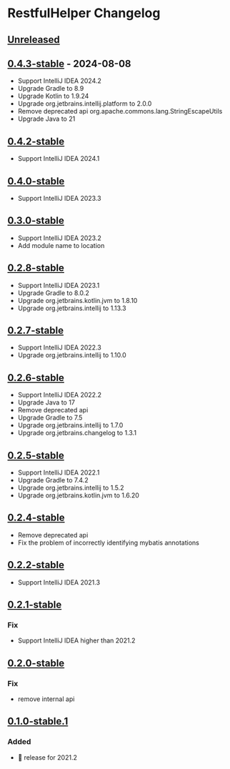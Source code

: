 <!-- Keep a Changelog guide -> https://keepachangelog.com -->

# RestfulHelper Changelog

## [Unreleased]

## [0.4.3-stable] - 2024-08-08

- Support IntelliJ IDEA 2024.2
- Upgrade Gradle to 8.9
- Upgrade Kotlin to 1.9.24
- Upgrade org.jetbrains.intellij.platform to 2.0.0
- Remove deprecated api org.apache.commons.lang.StringEscapeUtils
- Upgrade Java to 21

## [0.4.2-stable]

- Support IntelliJ IDEA 2024.1

## [0.4.0-stable]

- Support IntelliJ IDEA 2023.3

## [0.3.0-stable]

- Support IntelliJ IDEA 2023.2
- Add module name to location

## [0.2.8-stable]

- Support IntelliJ IDEA 2023.1
- Upgrade Gradle to 8.0.2
- Upgrade org.jetbrains.kotlin.jvm to 1.8.10
- Upgrade org.jetbrains.intellij to 1.13.3

## [0.2.7-stable]

- Support IntelliJ IDEA 2022.3
- Upgrade org.jetbrains.intellij to 1.10.0

## [0.2.6-stable]

- Support IntelliJ IDEA 2022.2
- Upgrade Java to 17
- Remove deprecated api
- Upgrade Gradle to 7.5
- Upgrade org.jetbrains.intellij to 1.7.0
- Upgrade org.jetbrains.changelog to 1.3.1

## [0.2.5-stable]

- Support IntelliJ IDEA 2022.1
- Upgrade Gradle to 7.4.2
- Upgrade org.jetbrains.intellij to 1.5.2
- Upgrade org.jetbrains.kotlin.jvm to 1.6.20

## [0.2.4-stable]

- Remove deprecated api
- Fix the problem of incorrectly identifying mybatis annotations

## [0.2.2-stable]

- Support IntelliJ IDEA 2021.3

## [0.2.1-stable]

### Fix

- Support IntelliJ IDEA higher than 2021.2

## [0.2.0-stable]

### Fix

- remove internal api

## [0.1.0-stable.1]

### Added

- 🎉 release for 2021.2

[Unreleased]: https://github.com/GoldSubmarine/RestfulHelper/compare/v0.4.3-stable...HEAD
[0.4.3-stable]: https://github.com/GoldSubmarine/RestfulHelper/compare/v0.4.2-stable...v0.4.3-stable
[0.4.2-stable]: https://github.com/GoldSubmarine/RestfulHelper/compare/v0.4.0-stable...v0.4.2-stable
[0.4.0-stable]: https://github.com/GoldSubmarine/RestfulHelper/compare/v0.3.0-stable...v0.4.0-stable
[0.3.0-stable]: https://github.com/GoldSubmarine/RestfulHelper/compare/v0.2.8-stable...v0.3.0-stable
[0.2.8-stable]: https://github.com/GoldSubmarine/RestfulHelper/compare/v0.2.7-stable...v0.2.8-stable
[0.2.7-stable]: https://github.com/GoldSubmarine/RestfulHelper/compare/v0.2.6-stable...v0.2.7-stable
[0.2.6-stable]: https://github.com/GoldSubmarine/RestfulHelper/compare/v0.2.5-stable...v0.2.6-stable
[0.2.5-stable]: https://github.com/GoldSubmarine/RestfulHelper/compare/v0.2.4-stable...v0.2.5-stable
[0.2.4-stable]: https://github.com/GoldSubmarine/RestfulHelper/compare/v0.2.2-stable...v0.2.4-stable
[0.2.2-stable]: https://github.com/GoldSubmarine/RestfulHelper/compare/v0.2.1-stable...v0.2.2-stable
[0.2.1-stable]: https://github.com/GoldSubmarine/RestfulHelper/compare/v0.2.0-stable...v0.2.1-stable
[0.2.0-stable]: https://github.com/GoldSubmarine/RestfulHelper/compare/v0.1.0-stable.1...v0.2.0-stable
[0.1.0-stable.1]: https://github.com/GoldSubmarine/RestfulHelper/commits/v0.1.0-stable.1
